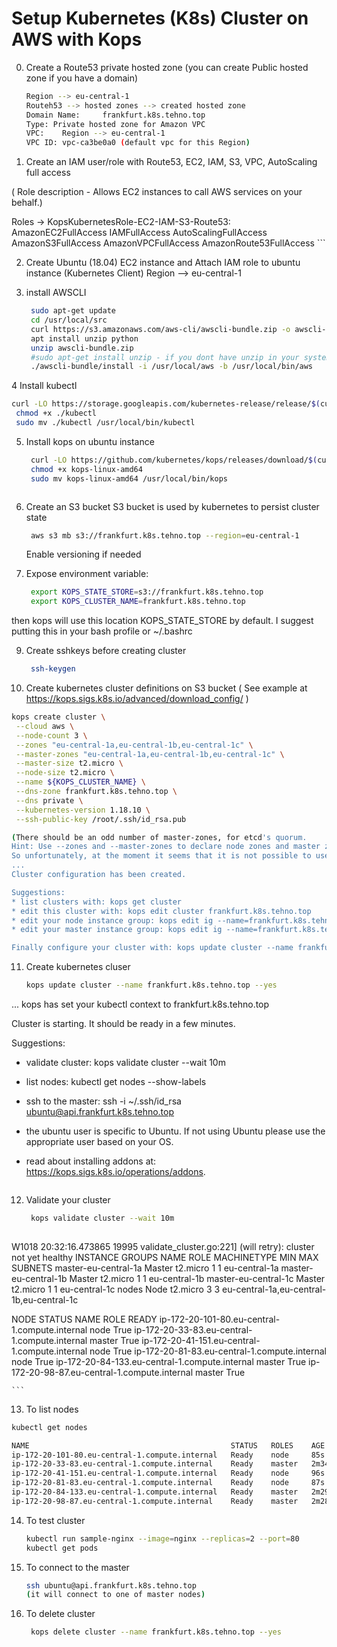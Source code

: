 # Setup Kubernetes (K8s) Cluster on AWS with Kops


0. Create a Route53 private hosted zone (you can create Public hosted zone if you have a domain)
   ```sh
   Region --> eu-central-1
   Routeh53 --> hosted zones --> created hosted zone  
   Domain Name: 	frankfurt.k8s.tehno.top  
   Type: Private hosted zone for Amazon VPC
   VPC:    Region --> eu-central-1
   VPC ID: vpc-ca3be0a0 (default vpc for this Region)
    ```
1. Create an IAM user/role  with Route53, EC2, IAM, S3, VPC, AutoScaling full access

( Role description - Allows EC2 instances to call AWS services on your behalf.)

Roles -> KopsKubernetesRole-EC2-IAM-S3-Route53:
AmazonEC2FullAccess
IAMFullAccess
AutoScalingFullAccess
AmazonS3FullAccess
AmazonVPCFullAccess
AmazonRoute53FullAccess
    ```

2. Create Ubuntu (18.04) EC2 instance and Attach IAM role to ubuntu instance
(Kubernetes Client)
 Region --> eu-central-1


3. install AWSCLI
   ```sh
    sudo apt-get update
    cd /usr/local/src
    curl https://s3.amazonaws.com/aws-cli/awscli-bundle.zip -o awscli-bundle.zip
    apt install unzip python
    unzip awscli-bundle.zip
    #sudo apt-get install unzip - if you dont have unzip in your system
    ./awscli-bundle/install -i /usr/local/aws -b /usr/local/bin/aws
    ```

4  Install kubectl 
   ```sh
   curl -LO https://storage.googleapis.com/kubernetes-release/release/$(curl -s https://storage.googleapis.com/kubernetes-release/release/stable.txt)/bin/linux/amd64/kubectl
    chmod +x ./kubectl
    sudo mv ./kubectl /usr/local/bin/kubectl
   ```

5. Install kops on ubuntu instance
   ```sh
    curl -LO https://github.com/kubernetes/kops/releases/download/$(curl -s https://api.github.com/repos/kubernetes/kops/releases/latest | grep tag_name | cut -d '"' -f 4)/kops-linux-amd64
    chmod +x kops-linux-amd64
    sudo mv kops-linux-amd64 /usr/local/bin/kops



7. Create an S3 bucket
   S3 bucket is used by kubernetes to persist cluster state
   ```sh
    aws s3 mb s3://frankfurt.k8s.tehno.top --region=eu-central-1
   ```
   Enable versioning if needed
   
8. Expose environment variable:
   ```sh
    export KOPS_STATE_STORE=s3://frankfurt.k8s.tehno.top
    export KOPS_CLUSTER_NAME=frankfurt.k8s.tehno.top
   ```
 then kops will use this location KOPS_STATE_STORE by default. 
 I suggest putting this in your bash profile or ~/.bashrc
 
9. Create sshkeys before creating cluster
   ```sh
    ssh-keygen
   ```

10. Create kubernetes cluster definitions on S3 bucket
  ( See example at https://kops.sigs.k8s.io/advanced/download_config/ )

   ```sh
   kops create cluster \
    --cloud aws \
    --node-count 3 \
    --zones "eu-central-1a,eu-central-1b,eu-central-1c" \
    --master-zones "eu-central-1a,eu-central-1b,eu-central-1c" \
    --master-size t2.micro \
    --node-size t2.micro \
    --name ${KOPS_CLUSTER_NAME} \
    --dns-zone frankfurt.k8s.tehno.top \
    --dns private \
    --kubernetes-version 1.18.10 \
    --ssh-public-key /root/.ssh/id_rsa.pub
 
(There should be an odd number of master-zones, for etcd's quorum. 
Hint: Use --zones and --master-zones to declare node zones and master zones separately. 
So unfortunately, at the moment it seems that it is not possible to use kops out of the box in an AWS region with only 2 AZ.)
...
Cluster configuration has been created.

Suggestions:
 * list clusters with: kops get cluster
 * edit this cluster with: kops edit cluster frankfurt.k8s.tehno.top
 * edit your node instance group: kops edit ig --name=frankfurt.k8s.tehno.top nodes
 * edit your master instance group: kops edit ig --name=frankfurt.k8s.tehno.top master-eu-central-1a

Finally configure your cluster with: kops update cluster --name frankfurt.k8s.tehno.top --yes
   ```


11. Create kubernetes cluser
    ```sh
    kops update cluster --name frankfurt.k8s.tehno.top --yes
    
...
kops has set your kubectl context to frankfurt.k8s.tehno.top

Cluster is starting.  It should be ready in a few minutes.

Suggestions:
 * validate cluster: kops validate cluster --wait 10m
 * list nodes: kubectl get nodes --show-labels
 * ssh to the master: ssh -i ~/.ssh/id_rsa ubuntu@api.frankfurt.k8s.tehno.top
 * the ubuntu user is specific to Ubuntu. If not using Ubuntu please use the appropriate user based on your OS.
 * read about installing addons at: https://kops.sigs.k8s.io/operations/addons.

    ```

12. Validate your cluster
     ```sh
      kops validate cluster --wait 10m
      
W1018 20:32:16.473865   19995 validate_cluster.go:221] (will retry): cluster not yet healthy
INSTANCE GROUPS
NAME			ROLE	MACHINETYPE	MIN	MAX	SUBNETS
master-eu-central-1a	Master	t2.micro	1	1	eu-central-1a
master-eu-central-1b	Master	t2.micro	1	1	eu-central-1b
master-eu-central-1c	Master	t2.micro	1	1	eu-central-1c
nodes			Node	t2.micro	3	3	eu-central-1a,eu-central-1b,eu-central-1c

NODE STATUS
NAME						ROLE	READY
ip-172-20-101-80.eu-central-1.compute.internal	node	True
ip-172-20-33-83.eu-central-1.compute.internal	master	True
ip-172-20-41-151.eu-central-1.compute.internal	node	True
ip-172-20-81-83.eu-central-1.compute.internal	node	True
ip-172-20-84-133.eu-central-1.compute.internal	master	True
ip-172-20-98-87.eu-central-1.compute.internal	master	True

    ```

13. To list nodes
   ```sh
   kubectl get nodes
   
   NAME                                             STATUS   ROLES    AGE     VERSION
ip-172-20-101-80.eu-central-1.compute.internal   Ready    node     85s     v1.18.10
ip-172-20-33-83.eu-central-1.compute.internal    Ready    master   2m34s   v1.18.10
ip-172-20-41-151.eu-central-1.compute.internal   Ready    node     96s     v1.18.10
ip-172-20-81-83.eu-central-1.compute.internal    Ready    node     87s     v1.18.10
ip-172-20-84-133.eu-central-1.compute.internal   Ready    master   2m29s   v1.18.10
ip-172-20-98-87.eu-central-1.compute.internal    Ready    master   2m28s   v1.18.10
   ```


14. To test cluster
    ```sh
    kubectl run sample-nginx --image=nginx --replicas=2 --port=80
    kubectl get pods
    ```
    
15. To connect to the master
    ```sh
    ssh ubuntu@api.frankfurt.k8s.tehno.top
    (it will connect to one of master nodes)
    ```    
    
16. To delete cluster
    ```sh
     kops delete cluster --name frankfurt.k8s.tehno.top --yes
    ```

